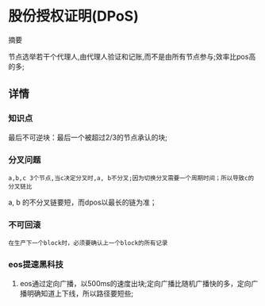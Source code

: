 # 股份授权证明(DPoS)
摘要

节点选举若干个代理人,由代理人验证和记账,而不是由所有节点参与;效率比pos高的多;



## 详情

### 知识点
最后不可逆块：最后一个被超过2/3的节点承认的块;

### 分叉问题
    a,b,c 3个节点,当c决定分叉时,a, b不分叉;因为切换分叉需要一个周期时间；所以导致c的分叉链比
a, b 的不分叉链要短，而dpos以最长的链为准；

### 不可回滚
    在生产下一个block时，必须要确认上一个block的所有记录

### eos提速黑科技
1. eos通过定向广播，以500ms的速度出块;定向广播比随机广播快的多，定向广播明确知道上下线，所以路径要短些;

